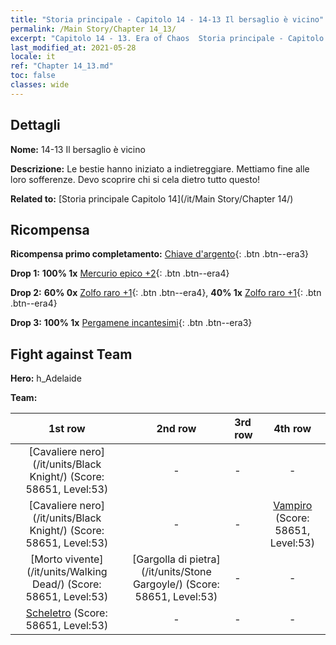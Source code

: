 ```yaml
---
title: "Storia principale - Capitolo 14 - 14-13 Il bersaglio è vicino"
permalink: /Main Story/Chapter 14_13/
excerpt: "Capitolo 14 - 13. Era of Chaos  Storia principale - Capitolo 14_13. 14-13 Il bersaglio è vicino"
last_modified_at: 2021-05-28
locale: it
ref: "Chapter 14_13.md"
toc: false
classes: wide
---
```


## Dettagli

 **Nome:** 14-13 Il bersaglio è vicino

 **Descrizione:** Le bestie hanno iniziato a indietreggiare. Mettiamo fine alle loro sofferenze. Devo scoprire chi si cela dietro tutto questo!

 **Related to:** [Storia principale Capitolo 14](/it/Main Story/Chapter 14/)

## Ricompensa

 **Ricompensa primo completamento:** [Chiave d'argento](/ItemsIT/con_693/){: .btn .btn--era3}

 **Drop 1:** **100% 1x** [Mercurio epico +2](/ItemsIT/mat_49/){: .btn .btn--era4}

 **Drop 2:** **60% 0x** [Zolfo raro +1](/ItemsIT/mat_43/){: .btn .btn--era4}, **40% 1x** [Zolfo raro +1](/ItemsIT/mat_43/){: .btn .btn--era4}

 **Drop 3:** **100% 1x** [Pergamene incantesimi](/ItemsIT/con_694/){: .btn .btn--era3}


## Fight against Team
 **Hero:** h_Adelaide

 **Team:**


  | 1st row | 2nd row | 3rd row | 4th row |
  |:----:|:----:|:----|:----:|
  | [Cavaliere nero](/it/units/Black Knight/) (Score: 58651, Level:53)  | - | - | - |
  | [Cavaliere nero](/it/units/Black Knight/) (Score: 58651, Level:53)  | - | - | [Vampiro](/it/units/Vampire/) (Score: 58651, Level:53)  |
  | [Morto vivente](/it/units/Walking Dead/) (Score: 58651, Level:53)  | [Gargolla di pietra](/it/units/Stone Gargoyle/) (Score: 58651, Level:53)  | - | - |
  | [Scheletro](/it/units/Skeleton/) (Score: 58651, Level:53)  | - | - | - |


